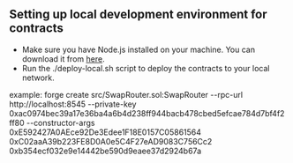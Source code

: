 ## Setting up local development environment for contracts

- Make sure you have Node.js installed on your machine. You can download it from [here](https://nodejs.org/en/download/).
- Run the ./deploy-local.sh script to deploy the contracts to your local network.



example:
forge create src/SwapRouter.sol:SwapRouter --rpc-url http://localhost:8545 --private-key 0xac0974bec39a17e36ba4a6b4d238ff944bacb478cbed5efcae784d7bf4f2ff80 --constructor-args 0xE592427A0AEce92De3Edee1F18E0157C05861564 0xC02aaA39b223FE8D0A0e5C4F27eAD9083C756Cc2 0xb354ecf032e9e14442be590d9eaee37d2924b67a
